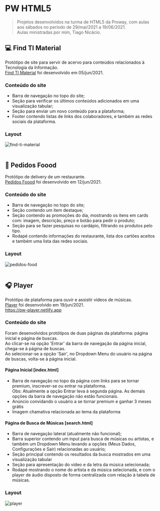 
# PW HTML5
> Projetos desenvolvidos na turma de HTML5 da Proway, com aulas aos sábados no período de 29/mai/2021 a 19/06/2021. <br/>
> Aulas ministradas por mim, Tiago Nicácio.

## :computer: Find TI Material
Protótipo de site para servir de acervo para conteúdos relacionados à Tecnologia da Informação. <br/>
[Find TI Material](https://github.com/tnicacio/pw-html5/tree/main/02-projetoti) foi desenvolvido em 05/jun/2021.
<br/>

### Conteúdo do site
- Barra de navegação no topo do site;
- Seção para verificar os últimos conteúdos adicionados em uma visualização tabular;
- Seção para enviar um novo conteúdo para a plataforma;
- Footer contendo listas de links dos colaboradores, e também as redes sociais da plataforma.

### Layout
![find-ti-material](https://user-images.githubusercontent.com/50798315/122660287-c2c4c480-d156-11eb-832c-60cd93c4fb75.png) <br/><br/>

## :hamburger: Pedidos Foood
Protótipo de delivery de um restaurante. <br/>
[Pedidos Foood](https://github.com/tnicacio/pw-html5/tree/main/03-projeto-pedidos-food) foi desenvolvido em 12/jun/2021.

### Conteúdo do site
- Barra de navegação no topo do site;
- Seção contendo um item destaque;
- Seção contendo as promoções do dia, mostrando os itens em cards com: imagem, descrição, preço e botão para pedir o produto;
- Seção para se fazer pesquisas no cardápio, filtrando os produtos pelo tipo.
- Rodapé contendo informações do restaurante, lista dos cartões aceitos e também uma lista das redes sociais.

### Layout
![pedidos-food](https://user-images.githubusercontent.com/50798315/122660300-d07a4a00-d156-11eb-8a3e-fc5805cedca4.png) <br/><br/>

## :headphones: Player
Protótipo de plataforma para ouvir e assistir vídeos de músicas. <br/>
[Player](https://github.com/tnicacio/pw-html5/tree/main/04-player) foi desenvolvido em 19/jun/2021. <br/>
https://pw-player.netlify.app

### Conteúdo do site
Foram desenvolvidos protótipos de duas páginas da plataforma: página inicial e página de buscas. <br/>
Ao clicar-se na opção 'Entrar' da barra de navegação da página inicial, chega-se à página de buscas. <br/>
Ao selecionar-se a opção 'Sair', no Dropdown Menu do usuário na página de buscas, volta-se à página inicial. <br/>

#### Página Inicial [index.html]
- Barra de navegação no topo da página com links para se tornar premium, inscrever-se ou entrar na plataforma. <br/>
Obs: Atualmente a opção Entrar leva à segunda página. As demais opções da barra de navegação não estão funcionais.
- Anúncio convidando o usuário a se tornar premium e ganhar 3 meses grátis
- Imagem chamativa relacionada ao tema da plataforma

#### Página de Busca de Músicas [search.html]
- Barra de navegação lateral (atualmente não funcional);
- Barra superior contendo um input para busca de músicas ou artistas, e também um Dropdown Menu levando a opções (Meus Dados, Configurações e Sair) relacionadas ao usuário;
- Seção principal contendo os resultados da busca mostrados em uma visualização tabular
- Seção para apresentação do vídeo e da letra da música selecionada;
- Rodapé mostrando o nome do artista e da música selecionada, e com o player de áudio disposto de forma centralizada com relação à tabela de músicas.

### Layout
![player](https://user-images.githubusercontent.com/50798315/122660346-3a92ef00-d157-11eb-8459-a3f3829d8320.png)
